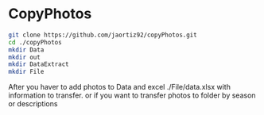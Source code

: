 # CopyPhotos
```sh
git clone https://github.com/jaortiz92/copyPhotos.git
cd ./copyPhotos
mkdir Data
mkdir out
mkdir DataExtract
mkdir File
```
After you haver to add photos to Data and excel ./File/data.xlsx with information to transfer.
or if you want to transfer photos to folder by season or descriptions
